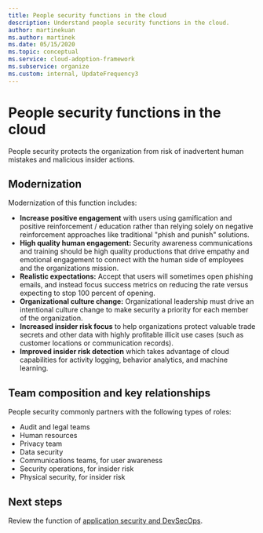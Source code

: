 ```yaml
---
title: People security functions in the cloud
description: Understand people security functions in the cloud.
author: martinekuan
ms.author: martinek
ms.date: 05/15/2020
ms.topic: conceptual
ms.service: cloud-adoption-framework
ms.subservice: organize
ms.custom: internal, UpdateFrequency3
---
```


# People security functions in the cloud

People security protects the organization from risk of inadvertent human mistakes and malicious insider actions.

## Modernization

Modernization of this function includes:

- **Increase positive engagement** with users using gamification and positive reinforcement / education rather than relying solely on negative reinforcement approaches like traditional "phish and punish" solutions.
- **High quality human engagement:** Security awareness communications and training should be high quality productions that drive empathy and emotional engagement to connect with the human side of employees and the organizations mission.
- **Realistic expectations:** Accept that users will sometimes open phishing emails, and instead focus success metrics on reducing the rate versus expecting to stop 100 percent of opening.
- **Organizational culture change:** Organizational leadership must drive an intentional culture change to make security a priority for each member of the organization.
- **Increased insider risk focus** to help organizations protect valuable trade secrets and other data with highly profitable illicit use cases (such as customer locations or communication records).
- **Improved insider risk detection** which takes advantage of cloud capabilities for activity logging, behavior analytics, and machine learning.

## Team composition and key relationships

People security commonly partners with the following types of roles:

- Audit and legal teams
- Human resources
- Privacy team
- Data security
- Communications teams, for user awareness
- Security operations, for insider risk
- Physical security, for insider risk

## Next steps

Review the function of [application security and DevSecOps](./cloud-security-application-security-devsecops.md).
